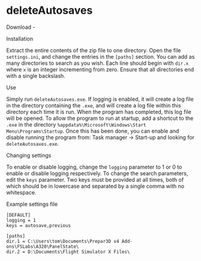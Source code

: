# deleteAutosaves


Download -


Installation

Extract the entire contents of the zip file to one directory. Open the file `settings.ini`, and change the entries in the `[paths]` section. You can add as many directories to search as you wish. Each line should begin with `dir.x` where `x` is an integer incrementing from zero. Ensure that all directories end with a single backslash.


Use

Simply run `deleteAutosaves.exe`. If logging is enabled, it will create a log file in the directory containing the `.exe`, and will create a log file within this directory each time it is run. When the program has completed, this log file will be opened.
To allow the program to run at startup, add a shortcut to the `.exe` in the directory `%appdata%\Microsoft\Windows\Start Menu\Programs\Startup`. Once this has been done, you can enable and disable running the program from: Task manager -> Start-up and looking for `deleteAutosaves.exe`.


Changing settings

To enable or disable logging, change the `logging` parameter to 1 or 0 to enable or disable logging respectively.
To change the search parameters, edit the `keys` parameter. Two keys must be provided at all times, both of which should be in lowercase and separated by a single comma with no whitespace.


Example settings file

```
[DEFAULT]
logging = 1
keys = autosave,previous

[paths]
dir.1 = C:\Users\tom\Documents\Prepar3D v4 Add-ons\FSLabs\A320\PanelState\
dir.2 = D:\Documents\Flight Simulator X Files\
```
